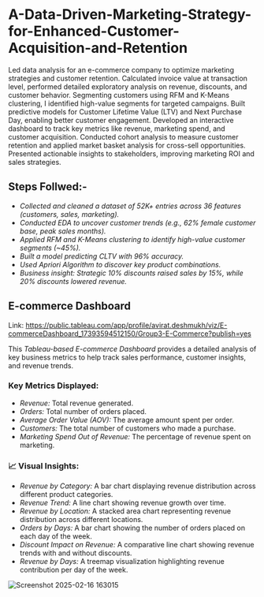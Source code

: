 # A-Data-Driven-Marketing-Strategy-for-Enhanced-Customer-Acquisition-and-Retention
Led data analysis for an e-commerce company to optimize marketing strategies and customer retention. Calculated invoice value at transaction level, performed detailed exploratory analysis on revenue, discounts, and customer behavior. Segmenting customers using RFM and K-Means clustering, I identified high-value segments for targeted campaigns. Built predictive models for Customer Lifetime Value (LTV) and Next Purchase Day, enabling better customer engagement. Developed an interactive dashboard to track key metrics like revenue, marketing spend, and customer acquisition. Conducted cohort analysis to measure customer retention and applied market basket analysis for cross-sell opportunities. Presented actionable insights to stakeholders, improving marketing ROI and sales strategies.


## Steps Follwed:-
- *Collected and cleaned a dataset of 52K+ entries across 36 features (customers, sales, marketing).* 
- *Conducted EDA to uncover customer trends (e.g., 62% female customer base, peak sales months).*
- *Applied RFM and K-Means clustering to identify high-value customer segments (~45%).*
- *Built a model predicting CLTV with 96% accuracy.*
- *Used Apriori Algorithm to discover key product combinations.*
- *Business insight: Strategic 10% discounts raised sales by 15%, while 20% discounts lowered revenue.*


## E-commerce Dashboard  

Link: https://public.tableau.com/app/profile/avirat.deshmukh/viz/E-commerceDashboard_17393594512150/Group3-E-Commerce?publish=yes

This *Tableau-based E-commerce Dashboard* provides a detailed analysis of key business metrics to help track sales performance, customer insights, and revenue trends.  

###  Key Metrics Displayed:  
- *Revenue:* Total revenue generated.  
- *Orders:* Total number of orders placed.  
- *Average Order Value (AOV):* The average amount spent per order.  
- *Customers:* The total number of customers who made a purchase.  
- *Marketing Spend Out of Revenue:* The percentage of revenue spent on marketing.  

### 📈 Visual Insights:  
- *Revenue by Category:* A bar chart displaying revenue distribution across different product categories.  
- *Revenue Trend:* A line chart showing revenue growth over time.  
- *Revenue by Location:* A stacked area chart representing revenue distribution across different locations.  
- *Orders by Days:* A bar chart showing the number of orders placed on each day of the week.  
- *Discount Impact on Revenue:* A comparative line chart showing revenue trends with and without discounts.  
- *Revenue by Days:* A treemap visualization highlighting revenue contribution per day of the week.

![Screenshot 2025-02-16 163015](https://github.com/user-attachments/assets/da8e174e-1ccb-4902-9107-9321f1e94b5b)
